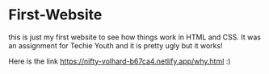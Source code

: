 # First-Website

this is just my first website to see how things work in HTML and CSS. It was an assignment for Techie Youth and it is pretty ugly but it works!

Here is the link 
https://nifty-volhard-b67ca4.netlify.app/why.html 
:)

